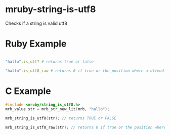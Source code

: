 # mruby-string-is-utf8

Checks if a string is valid utf8

Ruby Example
============
```ruby

"hallo".is_utf? # returns true or false

"hallo".is_utf8_raw # returns 0 if true or the position where a offending char is found
```

C Example
=========
```c
#include <mruby/string_is_utf8.h>
mrb_value str = mrb_str_new_lit(mrb, "hallo");

mrb_string_is_utf8(str); // returns TRUE or FALSE

mrb_string_is_utf8_raw(str); // returns 0 if true or the position where a offending char is found
```
